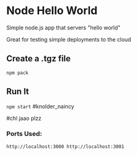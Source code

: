 # Node Hello World

Simple node.js app that servers "hello world"

Great for testing simple deployments to the cloud

## Create a .tgz file

`npm pack`

## Run It

`npm start`
#knolder_naincy

#chl jaao plzz

### Ports Used:
`http://localhost:3000
http://localhost:3001`



